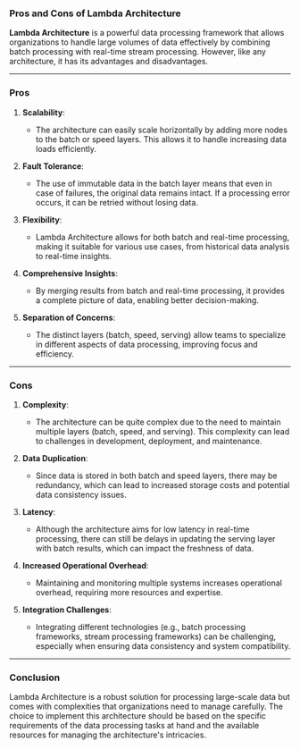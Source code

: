 ### Pros and Cons of Lambda Architecture

**Lambda Architecture** is a powerful data processing framework that allows organizations to handle large volumes of data effectively by combining batch processing with real-time stream processing. However, like any architecture, it has its advantages and disadvantages.

---

### Pros

1. **Scalability**:
   - The architecture can easily scale horizontally by adding more nodes to the batch or speed layers. This allows it to handle increasing data loads efficiently.

2. **Fault Tolerance**:
   - The use of immutable data in the batch layer means that even in case of failures, the original data remains intact. If a processing error occurs, it can be retried without losing data.

3. **Flexibility**:
   - Lambda Architecture allows for both batch and real-time processing, making it suitable for various use cases, from historical data analysis to real-time insights.

4. **Comprehensive Insights**:
   - By merging results from batch and real-time processing, it provides a complete picture of data, enabling better decision-making.

5. **Separation of Concerns**:
   - The distinct layers (batch, speed, serving) allow teams to specialize in different aspects of data processing, improving focus and efficiency.

---

### Cons

1. **Complexity**:
   - The architecture can be quite complex due to the need to maintain multiple layers (batch, speed, and serving). This complexity can lead to challenges in development, deployment, and maintenance.

2. **Data Duplication**:
   - Since data is stored in both batch and speed layers, there may be redundancy, which can lead to increased storage costs and potential data consistency issues.

3. **Latency**:
   - Although the architecture aims for low latency in real-time processing, there can still be delays in updating the serving layer with batch results, which can impact the freshness of data.

4. **Increased Operational Overhead**:
   - Maintaining and monitoring multiple systems increases operational overhead, requiring more resources and expertise.

5. **Integration Challenges**:
   - Integrating different technologies (e.g., batch processing frameworks, stream processing frameworks) can be challenging, especially when ensuring data consistency and system compatibility.

---

### Conclusion

Lambda Architecture is a robust solution for processing large-scale data but comes with complexities that organizations need to manage carefully. The choice to implement this architecture should be based on the specific requirements of the data processing tasks at hand and the available resources for managing the architecture's intricacies.
